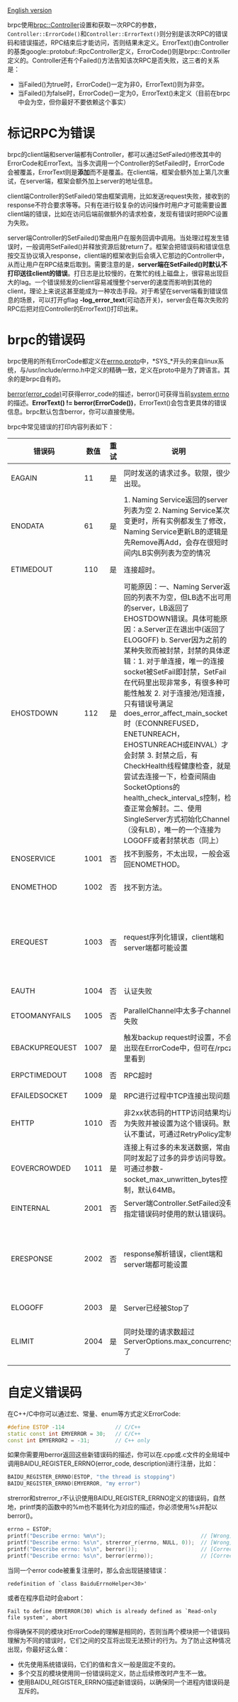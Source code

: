 [English version](../en/error_code.md)

brpc使用[brpc::Controller](https://github.com/brpc/brpc/blob/master/src/brpc/controller.h)设置和获取一次RPC的参数，`Controller::ErrorCode()`和`Controller::ErrorText()`则分别是该次RPC的错误码和错误描述，RPC结束后才能访问，否则结果未定义。ErrorText()由Controller的基类google::protobuf::RpcController定义，ErrorCode()则是brpc::Controller定义的。Controller还有个Failed()方法告知该次RPC是否失败，这三者的关系是：

- 当Failed()为true时，ErrorCode()一定为非0，ErrorText()则为非空。
- 当Failed()为false时，ErrorCode()一定为0，ErrorText()未定义（目前在brpc中会为空，但你最好不要依赖这个事实）

# 标记RPC为错误

brpc的client端和server端都有Controller，都可以通过SetFailed()修改其中的ErrorCode和ErrorText。当多次调用一个Controller的SetFailed时，ErrorCode会被覆盖，ErrorText则是**添加**而不是覆盖。在client端，框架会额外加上第几次重试，在server端，框架会额外加上server的地址信息。

client端Controller的SetFailed()常由框架调用，比如发送request失败，接收到的response不符合要求等等。只有在进行较复杂的访问操作时用户才可能需要设置client端的错误，比如在访问后端前做额外的请求检查，发现有错误时把RPC设置为失败。

server端Controller的SetFailed()常由用户在服务回调中调用。当处理过程发生错误时，一般调用SetFailed()并释放资源后就return了。框架会把错误码和错误信息按交互协议填入response，client端的框架收到后会填入它那边的Controller中，从而让用户在RPC结束后取到。需要注意的是，**server端在SetFailed()时默认不打印送往client的错误**。打日志是比较慢的，在繁忙的线上磁盘上，很容易出现巨大的lag。一个错误频发的client容易减慢整个server的速度而影响到其他的client，理论上来说这甚至能成为一种攻击手段。对于希望在server端看到错误信息的场景，可以打开gflag **-log_error_text**(可动态开关)，server会在每次失败的RPC后把对应Controller的ErrorText()打印出来。

# brpc的错误码

brpc使用的所有ErrorCode都定义在[errno.proto](https://github.com/brpc/brpc/blob/master/src/brpc/errno.proto)中，*SYS_*开头的来自linux系统，与/usr/include/errno.h中定义的精确一致，定义在proto中是为了跨语言。其余的是brpc自有的。

[berror(error_code)](https://github.com/brpc/brpc/blob/master/src/butil/errno.h)可获得error_code的描述，berror()可获得当前[system errno](http://www.cplusplus.com/reference/cerrno/errno/)的描述。**ErrorText() != berror(ErrorCode())**，ErrorText()会包含更具体的错误信息。brpc默认包含berror，你可以直接使用。

brpc中常见错误的打印内容列表如下：

 

| 错误码            | 数值   | 重试   | 说明                                       | 日志                                       |
| -------------- | ---- | ---- | ---------------------------------------- | ---------------------------------------- |
| EAGAIN         | 11   | 是    | 同时发送的请求过多。软限，很少出现。                       | Resource temporarily unavailable         |
| ENODATA        | 61   | 是    | 1. Naming Service返回的server列表为空 2. Naming Service某次变更时，所有实例都发生了修改，Naming Service更新LB的逻辑是先Remove再Add，会存在很短时间内LB实例列表为空的情况 | Fail to select server from xxx |
| ETIMEDOUT      | 110  | 是    | 连接超时。                                    | Connection timed out                     |
| EHOSTDOWN      | 112  | 是    | 可能原因：一、Naming Server返回的列表不为空，但LB选不出可用的server，LB返回了EHOSTDOWN错误。具体可能原因：a.Server正在退出中(返回了ELOGOFF) b. Server因为之前的某种失败而被封禁，封禁的具体逻辑：1. 对于单连接，唯一的连接socket被SetFail即封禁，SetFail在代码里出现非常多，有很多种可能性触发 2. 对于连接池/短连接，只有错误号满足does_error_affect_main_socket时（ECONNREFUSED，ENETUNREACH，EHOSTUNREACH或EINVAL）才会封禁 3. 封禁之后，有CheckHealth线程健康检查，就是尝试去连接一下，检查间隔由SocketOptions的health_check_interval_s控制，检查正常会解封。二、使用SingleServer方式初始化Channel（没有LB），唯一的一个连接为LOGOFF或者封禁状态（同上） | "Fail to select server from …"  "Not connected to … yet" |
| ENOSERVICE     | 1001 | 否    | 找不到服务，不太出现，一般会返回ENOMETHOD。               |                                          |
| ENOMETHOD      | 1002 | 否    | 找不到方法。                                   | 形式广泛，常见如"Fail to find method=..."        |
| EREQUEST       | 1003 | 否    | request序列化错误，client端和server端都可能设置        | 形式广泛："Missing required fields in request: …" "Fail to parse request message, …"  "Bad request" |
| EAUTH          | 1004 | 否    | 认证失败                                     | "Authentication failed"                  |
| ETOOMANYFAILS  | 1005 | 否    | ParallelChannel中太多子channel失败             | "%d/%d channels failed, fail_limit=%d"   |
| EBACKUPREQUEST | 1007 | 是    | 触发backup request时设置，不会出现在ErrorCode中，但可在/rpcz里看到 | “reached backup timeout=%dms"            |
| ERPCTIMEDOUT   | 1008 | 否    | RPC超时                                    | "reached timeout=%dms"                   |
| EFAILEDSOCKET  | 1009 | 是    | RPC进行过程中TCP连接出现问题                        | "The socket was SetFailed"               |
| EHTTP          | 1010 | 否    | 非2xx状态码的HTTP访问结果均认为失败并被设置为这个错误码。默认不重试，可通过RetryPolicy定制 | Bad http call                            |
| EOVERCROWDED   | 1011 | 是    | 连接上有过多的未发送数据，常由同时发起了过多的异步访问导致。可通过参数-socket_max_unwritten_bytes控制，默认64MB。 | The server is overcrowded                |
| EINTERNAL      | 2001 | 否    | Server端Controller.SetFailed没有指定错误码时使用的默认错误码。 | "Internal Server Error"                  |
| ERESPONSE      | 2002 | 否    | response解析错误，client端和server端都可能设置        | 形式广泛"Missing required fields in response: ...""Fail to parse response message, ""Bad response" |
| ELOGOFF        | 2003 | 是    | Server已经被Stop了                           | "Server is going to quit"                |
| ELIMIT         | 2004 | 是    | 同时处理的请求数超过ServerOptions.max_concurrency了 | "Reached server's limit=%d on concurrent requests" |

# 自定义错误码

在C++/C中你可以通过宏、常量、enum等方式定义ErrorCode:
```c++
#define ESTOP -114                // C/C++
static const int EMYERROR = 30;   // C/C++
const int EMYERROR2 = -31;        // C++ only
```
如果你需要用berror返回这些新错误码的描述，你可以在.cpp或.c文件的全局域中调用BAIDU_REGISTER_ERRNO(error_code, description)进行注册，比如：
```c++
BAIDU_REGISTER_ERRNO(ESTOP, "the thread is stopping")
BAIDU_REGISTER_ERRNO(EMYERROR, "my error")
```
strerror和strerror_r不认识使用BAIDU_REGISTER_ERRNO定义的错误码，自然地，printf类的函数中的%m也不能转化为对应的描述，你必须使用%s并配以berror()。
```c++
errno = ESTOP;
printf("Describe errno: %m\n");                              // [Wrong] Describe errno: Unknown error -114
printf("Describe errno: %s\n", strerror_r(errno, NULL, 0));  // [Wrong] Describe errno: Unknown error -114
printf("Describe errno: %s\n", berror());                    // [Correct] Describe errno: the thread is stopping
printf("Describe errno: %s\n", berror(errno));               // [Correct] Describe errno: the thread is stopping
```
当同一个error code被重复注册时，那么会出现链接错误：

```
redefinition of `class BaiduErrnoHelper<30>'
```
或者在程序启动时会abort：
```
Fail to define EMYERROR(30) which is already defined as `Read-only file system', abort
```

你得确保不同的模块对ErrorCode的理解是相同的，否则当两个模块把一个错误码理解为不同的错误时，它们之间的交互将出现无法预计的行为。为了防止这种情况出现，你最好这么做：
- 优先使用系统错误码，它们的值和含义一般是固定不变的。
- 多个交互的模块使用同一份错误码定义，防止后续修改时产生不一致。
- 使用BAIDU_REGISTER_ERRNO描述新错误码，以确保同一个进程内错误码是互斥的。 
